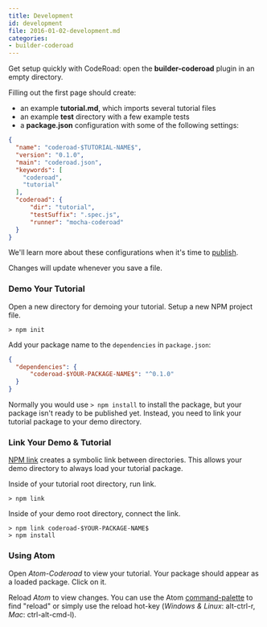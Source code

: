 ```yaml
---
title: Development
id: development
file: 2016-01-02-development.md
categories:
- builder-coderoad
---
```


Get setup quickly with CodeRoad: open the **builder-coderoad** plugin in an empty directory.

Filling out the first page should create:

* an example **tutorial.md**, which imports several tutorial files
* an example **test** directory with a few example tests
* a **package.json** configuration with some of the following settings:

```json
{
  "name": "coderoad-$TUTORIAL-NAME$",
  "version": "0.1.0",
  "main": "coderoad.json",
  "keywords": [
    "coderoad",
    "tutorial"
  ],
  "coderoad": {
      "dir": "tutorial",
      "testSuffix": ".spec.js",
      "runner": "mocha-coderoad"
  }
}
```

We'll learn more about these configurations when it's time to [publish](/tutorial-docs#publish).

Changes will update whenever you save a file.

### Demo Your Tutorial

Open a new directory for demoing your tutorial. Setup a new NPM project file.

    > npm init

Add your package name to the `dependencies` in `package.json`:

```json
{
  "dependencies": {
      "coderoad-$YOUR-PACKAGE-NAME$": "^0.1.0"
  }
}
```

Normally you would use `> npm install` to install the package, but your package isn't ready to be published yet. Instead, you need to link your tutorial package to your demo directory.

### Link Your Demo & Tutorial

[NPM link](https://docs.npmjs.com/cli/link) creates a symbolic link between directories. This allows your demo directory to always load your tutorial package.

Inside of your tutorial root directory, run link.

    > npm link

Inside of your demo root directory, connect the link.

    > npm link coderoad-$YOUR-PACKAGE-NAME$
    > npm install


### Using Atom

Open *Atom-Coderoad* to view your tutorial. Your package should appear as a loaded package. Click on it.

Reload *Atom* to view changes. You can use the Atom [command-palette](https://atom.io/docs/latest/getting-started-atom-basics#command-palette) to find "reload" or simply use the reload hot-key (*Windows & Linux*: alt-ctrl-r, *Mac*: ctrl-alt-cmd-l).
